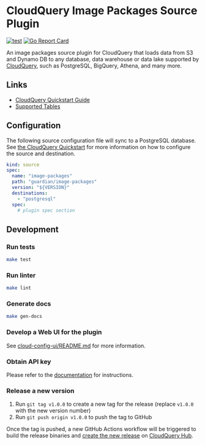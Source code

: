 # CloudQuery Image Packages Source Plugin

[![test](https://github.com/guardian/cq-source-image-packages/actions/workflows/test.yaml/badge.svg)](https://github.com/guardian/cq-source-image-packages/actions/workflows/test.yaml)
[![Go Report Card](https://goreportcard.com/badge/github.com/guardian/cq-source-image-packages)](https://goreportcard.com/report/github.com/guardian/cq-source-image-packages)

An image packages source plugin for CloudQuery that loads data from S3 and Dynamo DB to any database, data warehouse or data lake supported by [CloudQuery](https://www.cloudquery.io/), such as PostgreSQL, BigQuery, Athena, and many more.

## Links

 - [CloudQuery Quickstart Guide](https://www.cloudquery.io/docs/quickstart)
 - [Supported Tables](docs/tables/README.md)


## Configuration

The following source configuration file will sync to a PostgreSQL database. See [the CloudQuery Quickstart](https://www.cloudquery.io/docs/quickstart) for more information on how to configure the source and destination.

```yaml
kind: source
spec:
  name: "image-packages"
  path: "guardian/image-packages"
  version: "${VERSION}"
  destinations:
    - "postgresql"
  spec:
    # plugin spec section
```

## Development

### Run tests

```bash
make test
```

### Run linter

```bash
make lint
```

### Generate docs

```bash
make gen-docs
```

### Develop a Web UI for the plugin

See [cloud-config-ui/README.md](cloud-config-ui/README.md) for more information.

### Obtain API key

Please refer to the [documentation](https://docs.cloudquery.io/docs/deployment/generate-api-key) for instructions.

### Release a new version

1. Run `git tag v1.0.0` to create a new tag for the release (replace `v1.0.0` with the new version number)
2. Run `git push origin v1.0.0` to push the tag to GitHub  

Once the tag is pushed, a new GitHub Actions workflow will be triggered to build the release binaries and [create the new release](https://docs.cloudquery.io/docs/developers/publishing-an-integration-to-the-hub) on [CloudQuery Hub](https://hub.cloudquery.io).
